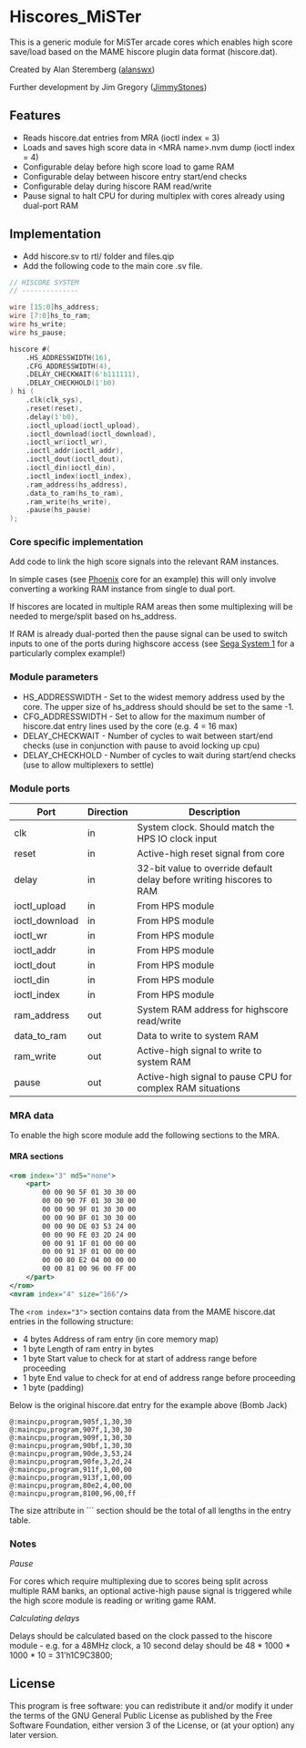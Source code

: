 # Hiscores_MiSTer

This is a generic module for MiSTer arcade cores which enables high score save/load based on the MAME hiscore plugin data format (hiscore.dat).

Created by Alan Steremberg ([alanswx](https://github.com/alanswx))

Further development by Jim Gregory ([JimmyStones](https://github.com/jimmystones))

## Features
- Reads hiscore.dat entries from MRA (ioctl index = 3)
- Loads and saves high score data in \<MRA name\>.nvm dump (ioctl index = 4)
- Configurable delay before high score load to game RAM 
- Configurable delay between hiscore entry start/end checks
- Configurable delay during hiscore RAM read/write
- Pause signal to halt CPU for during multiplex with cores already using dual-port RAM

## Implementation

- Add hiscore.sv to rtl/ folder and files.qip
- Add the following code to the main core .sv file. 

```verilog
// HISCORE SYSTEM
// --------------

wire [15:0]hs_address;
wire [7:0]hs_to_ram;
wire hs_write;
wire hs_pause;

hiscore #(
	.HS_ADDRESSWIDTH(16),
	.CFG_ADDRESSWIDTH(4),
	.DELAY_CHECKWAIT(6'b111111),
	.DELAY_CHECKHOLD(1'b0)
) hi (
	.clk(clk_sys),
	.reset(reset),
	.delay(1'b0),
	.ioctl_upload(ioctl_upload),
	.ioctl_download(ioctl_download),
	.ioctl_wr(ioctl_wr),
	.ioctl_addr(ioctl_addr),
	.ioctl_dout(ioctl_dout),
	.ioctl_din(ioctl_din),
	.ioctl_index(ioctl_index),
	.ram_address(hs_address),
	.data_to_ram(hs_to_ram),
	.ram_write(hs_write),
	.pause(hs_pause)
);
```

### Core specific implementation

Add code to link the high score signals into the relevant RAM instances.  

In simple cases (see [Phoenix](https://github.com/MiSTer-devel/Arcade_Phoenix-MiSTer) core for an example) this will only involve converting a working RAM instance from single to dual port.  

If hiscores are located in multiple RAM areas then some multiplexing will be needed to merge/split based on hs_address.  

If RAM is already dual-ported then the pause signal can be used to switch inputs to one of the ports during highscore access (see [Sega System 1](https://github.com/MiSTer-devel/Arcade_SEGASYS1-MiSTer) for a particularly complex example!)

### Module parameters
- HS_ADDRESSWIDTH - Set to the widest memory address used by the core.  The upper size of hs_address should should be set to the same -1.
- CFG_ADDRESSWIDTH - Set to allow for the maximum number of hiscore.dat entry lines used by the core (e.g. 4 = 16 max)
- DELAY_CHECKWAIT - Number of cycles to wait between start/end checks (use in conjunction with pause to avoid locking up cpu)
- DELAY_CHECKHOLD - Number of cycles to wait during start/end checks (use to allow multiplexers to settle)

### Module ports
| Port           | Direction | Description 
| -------------- | --------- | ----------- 
| clk            | in        | System clock.  Should match the HPS IO clock input 
| reset          | in        | Active-high reset signal from core
| delay          | in        | 32-bit value to override default delay before writing hiscores to RAM
| ioctl_upload   | in        | From HPS module
| ioctl_download | in        | From HPS module
| ioctl_wr       | in        | From HPS module
| ioctl_addr     | in        | From HPS module
| ioctl_dout     | in        | From HPS module
| ioctl_din      | in        | From HPS module
| ioctl_index    | in        | From HPS module
| ram_address    | out       | System RAM address for highscore read/write
| data_to_ram    | out       | Data to write to system RAM
| ram_write      | out       | Active-high signal to write to system RAM
| pause          | out       | Active-high signal to pause CPU for complex RAM situations

### MRA data

To enable the high score module add the following sections to the MRA.

#### MRA sections
```xml
<rom index="3" md5="none">
	<part>
		00 00 90 5F 01 30 30 00 
		00 00 90 7F 01 30 30 00 
		00 00 90 9F 01 30 30 00 
		00 00 90 BF 01 30 30 00 
		00 00 90 DE 03 53 24 00 
		00 00 90 FE 03 2D 24 00 
		00 00 91 1F 01 00 00 00 
		00 00 91 3F 01 00 00 00 
		00 00 80 E2 04 00 00 00 
		00 00 81 00 96 00 FF 00 
	</part>
</rom>
<nvram index="4" size="166"/>
```

The ```<rom index="3">``` section contains data from the MAME hiscore.dat entries in the following structure:

- 4 bytes		Address of ram entry (in core memory map)
- 1 byte		Length of ram entry in bytes
- 1 byte		Start value to check for at start of address range before proceeding
- 1 byte		End value to check for at end of address range before proceeding
- 1 byte		(padding)

Below is the original hiscore.dat entry for the example above (Bomb Jack)
```
@:maincpu,program,905f,1,30,30
@:maincpu,program,907f,1,30,30
@:maincpu,program,909f,1,30,30
@:maincpu,program,90bf,1,30,30
@:maincpu,program,90de,3,53,24
@:maincpu,program,90fe,3,2d,24
@:maincpu,program,911f,1,00,00
@:maincpu,program,913f,1,00,00
@:maincpu,program,80e2,4,00,00
@:maincpu,program,8100,96,00,ff
```

The size attribute in ```<nvram index="4" size="?"> section should be the total of all lengths in the entry table.

### Notes

_Pause_

For cores which require multiplexing due to scores being split across multiple RAM banks, an optional active-high pause signal is triggered while the high score module is reading or writing game RAM.

_Calculating delays_

Delays should be calculated based on the clock passed to the hiscore module - e.g. for a 48MHz clock, a 10 second delay should be 48 \* 1000 \* 1000 \* 10 = 31'h1C9C3800;

## License

This program is free software: you can redistribute it and/or modify it under the terms of the GNU General Public License as published by the Free Software Foundation, either version 3 of the License, or (at your option) any later version.